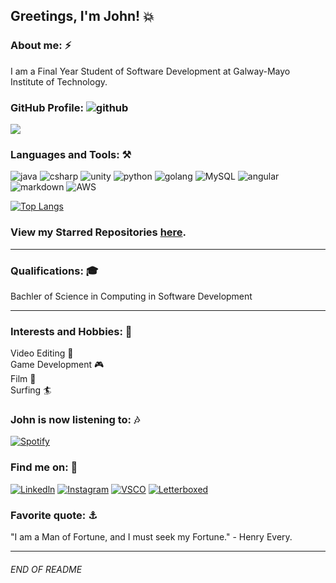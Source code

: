 ## Greetings, I'm John! :boom:

### About me: :zap:
I am a Final Year Student of Software Development at Galway-Mayo Institute of Technology.

### GitHub Profile: ![github](https://icon-icons.com/icons2/1826/PNG/32/4202098codedevelopergithublogo-115590_115711.png)
<img align="center" src="https://github-stats-js.vercel.app/api?username=johnshields&count_private=true&hide=contribs,prs&&theme=tokyonight&show_icons=true&hide_border=true" />

### Languages and Tools: :hammer_and_pick:
![java](https://img.shields.io/badge/Java-ED8B00?style=for-the-badge&logo=java&logoColor=white)
![csharp](https://img.shields.io/badge/C%23-239120?style=for-the-badge&logo=c-sharp&logoColor=white)
![unity](https://img.shields.io/badge/Unity-100000?style=for-the-badge&logo=unity&logoColor=white)
![python](https://img.shields.io/badge/Python-14354C?style=for-the-badge&logo=python&logoColor=white)
![golang](https://img.shields.io/badge/Go-00ADD8?style=for-the-badge&logo=go&logoColor=white)
![MySQL](https://img.shields.io/badge/MySQL-00000F?style=for-the-badge&logo=mysql&logoColor=white)
![angular](https://img.shields.io/badge/Angular-DD0031?style=for-the-badge&logo=angular&logoColor=white)
![markdown](https://img.shields.io/badge/Markdown-000000?style=for-the-badge&logo=markdown&logoColor=white)
![AWS](https://img.shields.io/badge/Amazon_AWS-232F3E?style=for-the-badge&logo=amazon-aws&logoColor=white)


[![Top Langs](https://johnshields-github-stats.vercel.app/api/top-langs/?username=johnshields&langs_count=5&hide=javascript,html,ShaderLab,HLSL&&theme=tokyonight&show_icons=true&hide_border=true)](https://github.com/johnshields/github-readme-stats)

### View my Starred Repositories [here](https://github.com/johnshields?tab=stars).
***

### Qualifications: :mortar_board:
Bachler of Science in Computing in Software Development 

***
### Interests and Hobbies: :runner:
Video Editing :vhs: <br>
Game Development :video_game: <br>
Film :movie_camera: <br>
Surfing 🏄

### John is now listening to: :notes:
[![Spotify](https://nova-github-player.vercel.app/api/spotify)](https://open.spotify.com/user/1157274179E)

### Find me on: :milky_way:
[![Linkedln](https://img.shields.io/badge/LinkedIn-0077B5?style=for-the-badge&logo=linkedin&logoColor=white)](https://www.linkedin.com/in/john-shields-551b86165/)
[![Instagram](https://img.shields.io/badge/Instagram-E4405F?style=for-the-badge&logo=instagram&logoColor=white)](https://www.instagram.com/johnshields__/)
[![VSCO](https://icon-icons.com/icons2/2608/PNG/32/vsco_icon_156715.png)](https://vsco.co/shieldsfilm)
[![Letterboxed](https://64.media.tumblr.com/be34739d02f14ecb07129d9fb8c21e60/ea2fdea49375d8f0-76/s75x75_c1/96fa8a451f55199c90b857f87c18872e26d40460.png)](https://letterboxd.com/scenesofnoir/)

### Favorite quote: :anchor:
"I am a Man of Fortune, and I must seek my Fortune." - Henry Every.
***
###### END OF README
